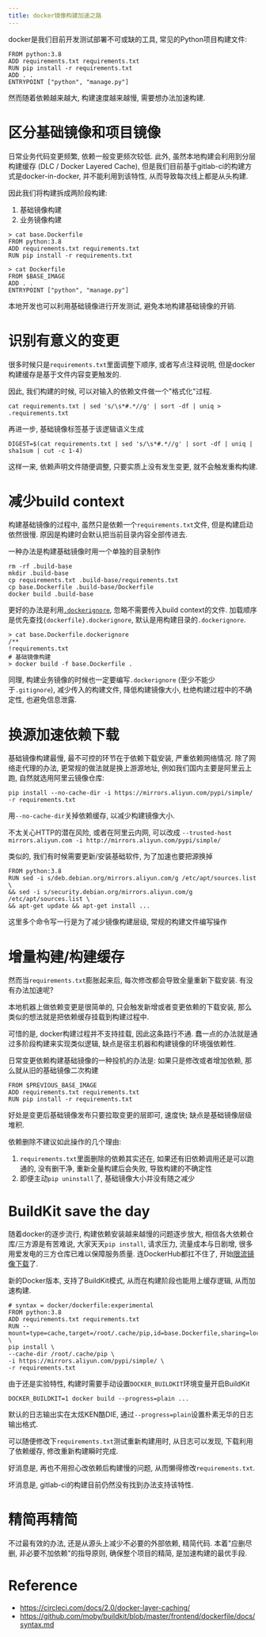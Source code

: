 ```yaml
---
title: docker镜像构建加速之路
---
```


docker是我们目前开发测试部署不可或缺的工具, 常见的Python项目构建文件:

```
FROM python:3.8
ADD requirements.txt requirements.txt
RUN pip install -r requirements.txt
ADD . .
ENTRYPOINT ["python", "manage.py"]
```

然而随着依赖越来越大, 构建速度越来越慢, 需要想办法加速构建.

# 区分基础镜像和项目镜像

日常业务代码变更频繁, 依赖一般变更频次较低.
此外, 虽然本地构建会利用到分层构建缓存 (DLC / Docker Layered Cache), 但是我们目前基于gitlab-ci的构建方式是docker-in-docker, 并不能利用到该特性,
从而导致每次线上都是从头构建.

因此我们将构建拆成两阶段构建:

1. 基础镜像构建
2. 业务镜像构建

```
> cat base.Dockerfile
FROM python:3.8
ADD requirements.txt requirements.txt
RUN pip install -r requirements.txt

> cat Dockerfile
FROM $BASE_IMAGE
ADD . .
ENTRYPOINT ["python", "manage.py"]
```

本地开发也可以利用基础镜像进行开发测试, 避免本地构建基础镜像的开销.

# 识别有意义的变更

很多时候只是`requirements.txt`里面调整下顺序, 或者写点注释说明, 但是docker构建缓存是基于文件内容变更触发的.

因此, 我们构建的时候, 可以对输入的依赖文件做一个"格式化"过程.

`cat requirements.txt | sed 's/\s*#.*//g' | sort -df | uniq > .requirements.txt`

再进一步, 基础镜像标签基于该逻辑语义生成

`DIGEST=$(cat requirements.txt | sed 's/\s*#.*//g' | sort -df | uniq | sha1sum | cut -c 1-4)`

这样一来, 依赖声明文件随便调整, 只要实质上没有发生变更, 就不会触发重构构建.

# 减少build context

构建基础镜像的过程中, 虽然只是依赖一个`requirements.txt`文件, 但是构建启动依然很慢. 原因是构建时会默认把当前目录内容全部传进去.

一种办法是构建基础镜像时用一个单独的目录制作

```
rm -rf .build-base
mkdir .build-base
cp requirements.txt .build-base/requirements.txt
cp base.Dockerfile .build-base/Dockerfile
docker build .build-base
```

更好的办法是利用[`.dockerignore`](https://docs.docker.com/engine/reference/builder/#dockerignore-file),
忽略不需要传入build context的文件. 加载顺序是优先查找`{dockerfile}.dockerignore`, 默认是用构建目录的`.dockerignore`. 

```
> cat base.Dockerfile.dockerignore
/**
!requirements.txt
# 基础镜像构建 
> docker build -f base.Dockerfile . 
```

同理, 构建业务镜像的时候也一定要编写`.dockerignore` (至少不能少于`.gitignore`),
减少传入的构建文件, 降低构建镜像大小, 杜绝构建过程中的不确定性, 也避免信息泄露.

# 换源加速依赖下载

基础镜像构建最慢, 最不可控的环节在于依赖下载安装, 严重依赖网络情况.
除了网络走代理的办法, 更常规的做法就是换上游源地址, 例如我们国内主要是阿里云上跑, 自然就选用阿里云镜像仓库:

```
pip install --no-cache-dir -i https://mirrors.aliyun.com/pypi/simple/ -r requirements.txt
```

用`--no-cache-dir`关掉依赖缓存, 以减少构建镜像大小.

不太关心HTTP的潜在风险, 或者在阿里云内网, 可以改成 `--trusted-host mirrors.aliyun.com -i http://mirrors.aliyun.com/pypi/simple/`

类似的, 我们有时候需要更新/安装基础软件, 为了加速也要把源换掉

```
FROM python:3.8
RUN sed -i s/deb.debian.org/mirrors.aliyun.com/g /etc/apt/sources.list \
&& sed -i s/security.debian.org/mirrors.aliyun.com/g /etc/apt/sources.list \
&& apt-get update && apt-get install ...
```

这里多个命令写一行是为了减少镜像构建层级, 常规的构建文件编写操作

# 增量构建/构建缓存

然而当`requirements.txt`膨胀起来后, 每次修改都会导致全量重新下载安装. 有没有办法加速呢?

本地机器上做依赖变更是很简单的, 只会触发新增或者变更依赖的下载安装, 那么类似的想法就是把依赖缓存挂载到构建过程中.

可惜的是, docker构建过程并不支持挂载, 因此这条路行不通.
蠢一点的办法就是通过多阶段构建来实现类似逻辑, 缺点是宿主机器和构建镜像的环境强依赖性.

日常变更依赖构建基础镜像的一种投机的办法是: 如果只是修改或者增加依赖, 那么就从旧的基础镜像二次构建

```
FROM $PREVIOUS_BASE_IMAGE
ADD requirements.txt requirements.txt
RUN pip install -r requirements.txt
```

好处是变更后基础镜像发布只要拉取变更的层即可, 速度快; 缺点是基础镜像层级堆积.

依赖删除不建议如此操作的几个理由:
1. `requirements.txt`里面删除的依赖其实还在, 如果还有旧依赖调用还是可以跑通的, 没有删干净, 重新全量构建后会失败, 导致构建的不确定性
2. 即便主动`pip uninstall`了, 基础镜像大小并没有随之减少   

# BuildKit save the day

随着docker的逐步流行, 构建依赖安装越来越慢的问题逐步放大, 相信各大依赖仓库/三方源是有苦难说, 大家天天`pip install`,
请求压力, 流量成本与日剧增, 很多用爱发电的三方仓库已难以保障服务质量.
连DockerHub都扛不住了, 开始[限流镜像下载](https://docs.docker.com/docker-hub/download-rate-limit/)了.

新的Docker版本, 支持了BuildKit模式, 从而在构建阶段也能用上缓存逻辑, 从而加速构建.

```
# syntax = docker/dockerfile:experimental
FROM python:3.8
ADD requirements.txt requirements.txt
RUN --mount=type=cache,target=/root/.cache/pip,id=base.Dockerfile,sharing=locked \
pip install \
--cache-dir /root/.cache/pip \
-i https://mirrors.aliyun.com/pypi/simple/ \
-r requirements.txt
```

由于还是实验特性, 构建时需要手动设置`DOCKER_BUILDKIT`环境变量开启BuildKit

```
DOCKER_BUILDKIT=1 docker build --progress=plain ...
```

默认的日志输出实在太炫KEN酷DIE, 通过`--progress=plain`设置朴素无华的日志输出格式.

可以随便修改下`requirements.txt`测试重新构建用时, 从日志可以发现, 下载利用了依赖缓存, 修改重新构建瞬时完成.

好消息是, 再也不用担心改依赖后构建慢的问题, 从而懒得修改`requirements.txt`.

坏消息是, gitlab-ci的构建目前仍然没有找到办法支持该特性.

# 精简再精简

不过最有效的办法, 还是从源头上减少不必要的外部依赖, 精简代码.
本着"应删尽删, 非必要不加依赖"的指导原则, 确保整个项目的精简, 是加速构建的最优手段. 

# Reference

- <https://circleci.com/docs/2.0/docker-layer-caching/>
- <https://github.com/moby/buildkit/blob/master/frontend/dockerfile/docs/syntax.md>
